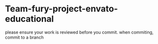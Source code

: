 # Team-fury-project-envato-educational

please ensure your work is reviewed before you commit. 
when commiting, commit to a branch
